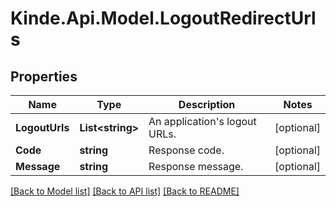 # Kinde.Api.Model.LogoutRedirectUrls

## Properties

Name | Type | Description | Notes
------------ | ------------- | ------------- | -------------
**LogoutUrls** | **List&lt;string&gt;** | An application&#39;s logout URLs. | [optional] 
**Code** | **string** | Response code. | [optional] 
**Message** | **string** | Response message. | [optional] 

[[Back to Model list]](../README.md#documentation-for-models) [[Back to API list]](../README.md#documentation-for-api-endpoints) [[Back to README]](../README.md)

